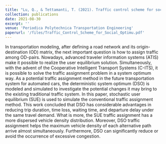 ```yaml
---
title: "Lu, Q., & Tettamanti, T. (2021). Traffic control scheme for social optimum traffic assignment with dynamic route pricing for automated vehicles. Periodica Polytechnica Transportation Engineering, 49(3), 301-307."
collection: publications
date: 2021-08-30
excerpt: ''
venue: 'Periodica Polytechnica Transportation Engineering'
paperurl: '/files/Traffic_Control_Scheme_for_Social_Optimu.pdf'
---
```


In transportation modeling, after defining a road network and its origin-destination (OD) matrix, the next important question is how to assign traffic among OD-pairs. Nowadays, advanced traveler information systems (ATIS) make it possible to realize the user equilibrium solution. Simultaneously, with the advent of the Cooperative Intelligent Transport Systems (C-ITS), it is possible to solve the traffic assignment problem in a system optimum way. As a potential traffic assignment method in the future transportation system for automated cars, the deterministic system optimum (DSO) is modeled and simulated to investigate the potential changes it may bring to the existing traditional traffic system. In this paper, stochastic user equilibrium (SUE) is used to simulate the conventional traffic assignment method. This work concluded that DSO has considerable advantages in reducing trip duration, time loss, waiting time, and departure delay under the same travel demand. What is more, the SUE traffic assignment has a more dispersed vehicle density distribution. Moreover, DSO traffic assignment helps the maximum vehicle density of each alternative path arrive almost simultaneously. Furthermore, DSO can significantly reduce or avoid the occurrence of excessive congestion.